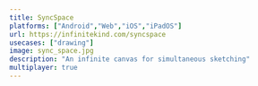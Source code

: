 ```yaml
---
title: SyncSpace
platforms: ["Android","Web","iOS","iPadOS"]
url: https://infinitekind.com/syncspace
usecases: ["drawing"]
image: sync_space.jpg
description: "An infinite canvas for simultaneous sketching"
multiplayer: true
---
```

